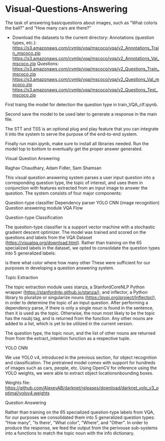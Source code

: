 # Visual-Questions-Answering
The task  of  answering  basicquestions about images, such as ”What coloris the ball?” and ”How many cars are there?”

- Download the datasets to the current directory: 
Annotations (question types, etc.):
https://s3.amazonaws.com/cvmlp/vqa/mscoco/vqa/v2_Annotations_Train_mscoco.zip
https://s3.amazonaws.com/cvmlp/vqa/mscoco/vqa/v2_Annotations_Val_mscoco.zip
Questions:
https://s3.amazonaws.com/cvmlp/vqa/mscoco/vqa/v2_Questions_Train_mscoco.zip
https://s3.amazonaws.com/cvmlp/vqa/mscoco/vqa/v2_Questions_Val_mscoco.zip
https://s3.amazonaws.com/cvmlp/vqa/mscoco/vqa/v2_Questions_Test_mscoco.zip

First traing the model for detection the question type in train_VQA_clf.ipynb.


Second save the model to be used later to generate a response in the main file. 

The STT and TSS is an optional plug and play feature that you can integrate it into the system to serve the purpose of the end-to-end system.

Finally run main.ipynb, make sure to install all libraries needed. Run the model top to bottom to eventually get the proper answer generated.



Visual Question Answering

Raghav Chaudhary, Adam Fidler, Sam Shamsan

This visual question answering system parses a user input question into a corresponding question type, the topic of interest, and uses them in conjunction with features extracted from an input image to answer the question. The system consists of four major components:

Question-type classifier
Dependency parser
YOLO CNN (image recognition)
Question answering module
VQA Flow

Question-type Classification

The question-type classifier is a support vector machine with a stochastic gradient descent optimizer. The model was trained and scored on the questions and labels from the VQA Dataset (https://visualqa.org/download.html). Rather than training on the 65 specialized labels in the dataset, we opted to consolidate the question types into 5 generalized labels:

is there
what color
where
how many
other
These were sufficient for our purposes in developing a question answering system.

Topic Extraction

The topic extraction module uses stanza, a StanfordCoreNLP Python wrapper (https://stanfordnlp.github.io/stanza/), and inflector, a Python library to pluralize or singularize nouns (https://pypi.org/project/Inflector/), in order to determine the topic of an input question. After performing a dependency parse, if there is only a single noun is found in the sentence, then it is used as the topic. Otherwise, the noun most likely to be the topic has the nsubj tag, and is returned from the function. Any other nouns are added to a list, which is yet to be utilized in the current version.

The question type, the topic noun, and the list of other nouns are returned from from the extract_intention function as a respective tuple.

YOLO CNN

We use YOLO v4, introduced in the previous section, for object recognition and classification. The pretrained model comes with support for hundreds of images such as cars, people, etc. Using OpenCV for inference using the YOLO weights, we were able to extract object locationsnbounding boxes.

Weights file: https://github.com/AlexeyAB/darknet/releases/download/darknet_yolo_v3_optimal/yolov4.weights

Question Answering

Rather than training on the 65 specialized question-type labels from VQA, for our purposes we consolidated them into 5 generalized question types: "How many", "Is there', "What color", "Where", and "Other". In order to produce the response, we feed the output from the perivouse sub-systems into a functions to match the topic noun with the info dictionary.
